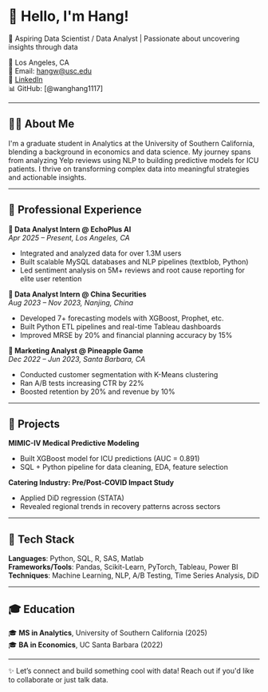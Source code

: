 # 👋 Hello, I'm Hang!

🎯 Aspiring Data Scientist / Data Analyst | Passionate about uncovering insights through data

📍 Los Angeles, CA  
📧 Email: [hangw@usc.edu](mailto:hangw@usc.edu)  
🔗 [LinkedIn](https://www.linkedin.com/in/hang-wang-/)  
📊 GitHub: [@wanghang1117]

---

## 👨‍💻 About Me  
I'm a graduate student in Analytics at the University of Southern California, blending a background in economics and data science. My journey spans from analyzing Yelp reviews using NLP to building predictive models for ICU patients. I thrive on transforming complex data into meaningful strategies and actionable insights.

---

## 🚀 Professional Experience  

**🔹 Data Analyst Intern @ EchoPlus AI**  
*Apr 2025 – Present, Los Angeles, CA*  
- Integrated and analyzed data for over 1.3M users  
- Built scalable MySQL databases and NLP pipelines (textblob, Python)  
- Led sentiment analysis on 5M+ reviews and root cause reporting for elite user retention

**🔹 Data Analyst Intern @ China Securities**  
*Aug 2023 – Nov 2023, Nanjing, China*  
- Developed 7+ forecasting models with XGBoost, Prophet, etc.  
- Built Python ETL pipelines and real-time Tableau dashboards  
- Improved MRSE by 20% and financial planning accuracy by 15%

**🔹 Marketing Analyst @ Pineapple Game**  
*Dec 2022 – Jun 2023, Santa Barbara, CA*  
- Conducted customer segmentation with K-Means clustering  
- Ran A/B tests increasing CTR by 22%  
- Boosted retention by 20% and revenue by 10%

---

## 🧠 Projects  
**MIMIC-IV Medical Predictive Modeling**  
- Built XGBoost model for ICU predictions (AUC = 0.891)  
- SQL + Python pipeline for data cleaning, EDA, feature selection  

**Catering Industry: Pre/Post-COVID Impact Study**  
- Applied DiD regression (STATA)  
- Revealed regional trends in recovery patterns across sectors

---

## 🧰 Tech Stack  

**Languages**: Python, SQL, R, SAS, Matlab  
**Frameworks/Tools**: Pandas, Scikit-Learn, PyTorch, Tableau, Power BI  
**Techniques**: Machine Learning, NLP, A/B Testing, Time Series Analysis, DiD  

---

## 🎓 Education  

🎓 **MS in Analytics**, University of Southern California (2025)  
🎓 **BA in Economics**, UC Santa Barbara (2022)

---

✨ Let’s connect and build something cool with data! Reach out if you'd like to collaborate or just talk data.
